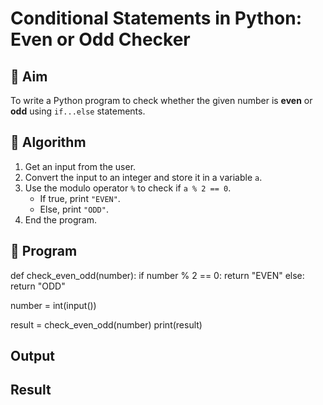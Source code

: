 # Conditional Statements in Python: Even or Odd Checker

## 🎯 Aim
To write a Python program to check whether the given number is **even** or **odd** using `if...else` statements.

## 🧠 Algorithm
1. Get an input from the user.
2. Convert the input to an integer and store it in a variable `a`.
3. Use the modulo operator `%` to check if `a % 2 == 0`.
   - If true, print `"EVEN"`.
   - Else, print `"ODD"`.
4. End the program.

## 🧾 Program
def check_even_odd(number):
    if number % 2 == 0:
        return "EVEN"
    else:
        return "ODD"

number = int(input()) 

result = check_even_odd(number)
print(result)
## Output

## Result

